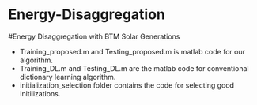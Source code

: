 # Energy-Disaggregation
#Energy Disaggregation with BTM Solar Generations
*  Training_proposed.m and Testing_proposed.m is matlab code for our algorithm.
*  Training_DL.m and Testing_DL.m are the matlab code for conventional dictionary learning algorithm.
*  initialization_selection folder contains the code for selecting good initilizations.
